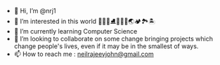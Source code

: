 - 👋 Hi, I’m @nrj1
- 👀 I’m interested in this world 🎷🎶🎵⛸🎒🎈🎁🌏🏕🏞🏝
- 🌱 I’m currently learning Computer Science 
- 💞️ I’m looking to collaborate on some change bringing projects which change people's lives, even if it may be in the smallest of ways.
- 📫 How to reach me : neilrajeevjohn@gmail.com

<!---
nrj1/nrj1 is a ✨ special ✨ repository because its `README.md` (this file) appears on your GitHub profile.
You can click the Preview link to take a look at your changes.
--->
